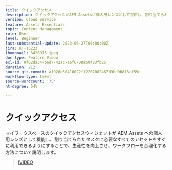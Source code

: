 ```yaml
---
title: クイックアクセス
description: クイックアクセスがAEM Assetsに個人用レンズとして提供し、割り当てられたタスクに必要なすべてのアセットを指先で保持することで、生産性を高め、ワークフローを合理化する方法を説明します。
version: Cloud Service
feature: Assets Essentials
topic: Content Management
role: User
level: Beginner
last-substantial-update: 2023-06-27T00:00:00Z
jira: KT-13223
thumbnail: 3420975.jpeg
doc-type: Feature Video
exl-id: 0f62da34-b6d7-42ac-a6f6-08a50483fb25
duration: 212
source-git-commit: af928e60410022f12207082467d3bd9b818af59d
workflow-type: tm+mt
source-wordcount: '75'
ht-degree: 54%

---
```


# クイックアクセス

マイワークスペースのクイックアクセスウィジェットが AEM Assets への個人用レンズとして機能し、割り当てられたタスクに必要なすべてのアセットをすぐに利用できるようにすることで、生産性を向上させ、ワークフローを合理化する方法について説明します。

>[!VIDEO](https://video.tv.adobe.com/v/3420975/?learn=on)
